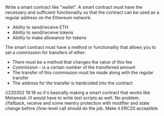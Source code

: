  Write a smart contract like "wallet".
 A smart contract must have the necessary and sufficient functionality so that the contract can be used as a regular address on the Ethereum network:
 * Ability to send/receive ETH
 * Ability to send/receive tokens
 * Ability to make allowance for tokens

 The smart contract must have a method or functionality that allows you to set a commission for transfers of ether:
 * There must be a method that changes the value of this fee
 * Commission - is a certain number of the transferred amount
 * The transfer of this commission must be made along with the regular transfer
 * The address for the transfer is hardcoded into the contract

 //220302 19:18 so it's basically making a smart contract that works like Metamask
 //I would have to write test scripts as well. No problem.
 //fallback, receive and some reentry protection with modifier and state change before
 //low-level call should do the job. Make it ERC20 acceptible